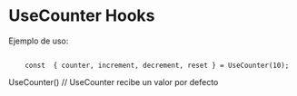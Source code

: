 # UseCounter Hooks

Ejemplo de uso:

```

    const  { counter, increment, decrement, reset } = UseCounter(10);

```

UseCounter() // UseCounter recibe un valor por defecto
